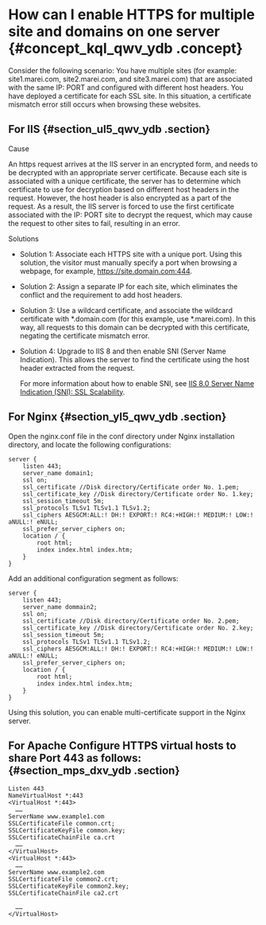 # How can I enable HTTPS for multiple site and domains on one server {#concept_kql_qwv_ydb .concept}

Consider the following scenario: You have multiple sites \(for example: site1.marei.com, site2.marei.com, and site3.marei.com\) that are associated with the same IP: PORT and configured with different host headers. You have deployed a certificate for each SSL site. In this situation, a certificate mismatch error still occurs when browsing these websites.

## For IIS {#section_ul5_qwv_ydb .section}

Cause

An https request arrives at the IIS server in an encrypted form, and needs to be decrypted with an appropriate server certificate. Because each site is associated with a unique certificate, the server has to determine which certificate to use for decryption based on different host headers in the request. However, the host header is also encrypted as a part of the request. As a result, the IIS server is forced to use the first certificate associated with the IP: PORT site to decrypt the request, which may cause the request to other sites to fail, resulting in an error.

Solutions

-   Solution 1: Associate each HTTPS site with a unique port. Using this solution, the visitor must manually specify a port when browsing a webpage, for example, https://site.domain.com:444.
-   Solution 2: Assign a separate IP for each site, which eliminates the conflict and the requirement to add host headers.
-   Solution 3: Use a wildcard certificate, and associate the wildcard certificate with \*.domain.com \(for this example, use \*.marei.com\). In this way, all requests to this domain can be decrypted with this certificate, negating the certificate mismatch error.
-   Solution 4: Upgrade to IIS 8 and then enable SNI \(Server Name Indication\). This allows the server to find the certificate using the host header extracted from the request.

    For more information about how to enable SNI, see [IIS 8.0 Server Name Indication \(SNI\): SSL Scalability](http://www.iis.net/learn/get-started/whats-new-in-iis-8/iis-80-server-name-indication-sni-ssl-scalability).


## For Nginx {#section_yl5_qwv_ydb .section}

Open the nginx.conf file in the conf directory under Nginx installation directory, and locate the following configurations:

```
server {
    listen 443;
    server_name domain1;
    ssl on;
    ssl_certificate //Disk directory/Certificate order No. 1.pem;
    ssl_certificate_key //Disk directory/Certificate order No. 1.key;
    ssl_session_timeout 5m;
    ssl_protocols TLSv1 TLSv1.1 TLSv1.2; 
    ssl_ciphers AESGCM:ALL:! DH:! EXPORT:! RC4:+HIGH:! MEDIUM:! LOW:! aNULL:! eNULL;
    ssl_prefer_server_ciphers on;
    location / {
        root html;
        index index.html index.htm;
    }
}
```

Add an additional configuration segment as follows:

```
server {
    listen 443;
    server_name dommain2;
    ssl on;
    ssl_certificate //Disk directory/Certificate order No. 2.pem;
    ssl_certificate_key //Disk directory/Certificate order No. 2.key;
    ssl_session_timeout 5m;
    ssl_protocols TLSv1 TLSv1.1 TLSv1.2;
    ssl_ciphers AESGCM:ALL:! DH:! EXPORT:! RC4:+HIGH:! MEDIUM:! LOW:! aNULL:! eNULL;
    ssl_prefer_server_ciphers on;
    location / {
        root html;
        index index.html index.htm;
    }
}
```

Using this solution, you can enable multi-certificate support in the Nginx server.

## For Apache Configure HTTPS virtual hosts to share Port 443 as follows: {#section_mps_dxv_ydb .section}

```
Listen 443
NameVirtualHost *:443
<VirtualHost *:443>
  ……
ServerName www.example1.com
SSLCertificateFile common.crt;
SSLCertificateKeyFile common.key;
SSLCertificateChainFile ca.crt
  ……
</VirtualHost>
<VirtualHost *:443>
  ……
ServerName www.example2.com
SSLCertificateFile common2.crt;
SSLCertificateKeyFile common2.key;
SSLCertificateChainFile ca2.crt

  ……
</VirtualHost>
```

